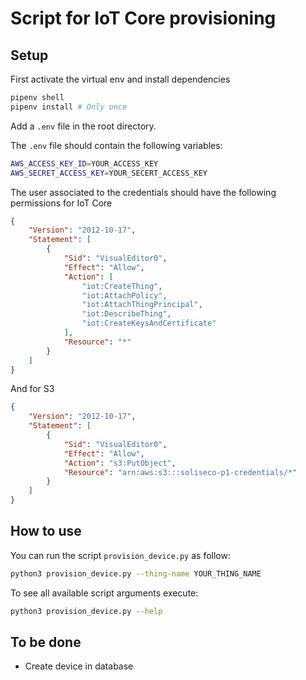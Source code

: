 # Script for IoT Core provisioning

## Setup

First activate the virtual env and install dependencies

```bash
pipenv shell
pipenv install # Only once
```

Add a `.env` file in the root directory.

The `.env` file should contain the following variables:

```bash
AWS_ACCESS_KEY_ID=YOUR_ACCESS_KEY
AWS_SECRET_ACCESS_KEY=YOUR_SECERT_ACCESS_KEY
```

The user associated to the credentials should have the following permissions for IoT Core

```json
{
    "Version": "2012-10-17",
    "Statement": [
        {
            "Sid": "VisualEditor0",
            "Effect": "Allow",
            "Action": [
                "iot:CreateThing",
                "iot:AttachPolicy",
                "iot:AttachThingPrincipal",
                "iot:DescribeThing",
                "iot:CreateKeysAndCertificate"
            ],
            "Resource": "*"
        }
    ]
}
```

And for S3

```json
{
    "Version": "2012-10-17",
    "Statement": [
        {
            "Sid": "VisualEditor0",
            "Effect": "Allow",
            "Action": "s3:PutObject",
            "Resource": "arn:aws:s3:::soliseco-p1-credentials/*"
        }
    ]
}
```

## How to use

You can run the script `provision_device.py` as follow:

```bash
python3 provision_device.py --thing-name YOUR_THING_NAME 
```

To see all available script arguments execute:

```bash
python3 provision_device.py --help
```

## To be done

- Create device in database
